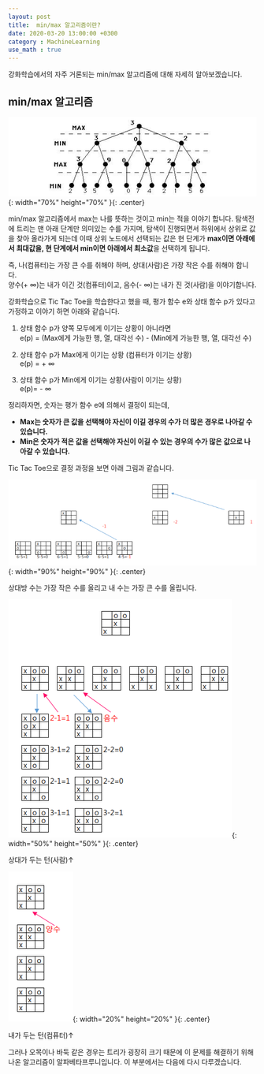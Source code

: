 ```yaml
---
layout: post
title:  min/max 알고리즘이란?
date: 2020-03-20 13:00:00 +0300
category : MachineLearning
use_math : true
---     
```


강화학습에서의 자주 거론되는 min/max 알고리즘에 대해 자세히 알아보겠습니다.

## min/max 알고리즘  

![minmax](/public/img/minmax.png){: width="70%" height="70%" }{: .center}

min/max 알고리즘에서 max는 나를 뜻하는 것이고 min는 적을 이야기 합니다.
탐색전에 트리는 맨 아래 단계만 의미있는 수를 가지며, 탐색이 진행되면서 하위에서 상위로 값을 찾아 올라가게 되는데 이때 상위 노드에서 선택되는 값은 현 단계가 **max이면 아래에서 최대값을, 현 단계에서 min이면 아래에서 최소값**을 선택하게 됩니다. 

즉, 나(컴퓨터)는 가장 큰 수를 취해야 하며, 상대(사람)은 가장 작은 수를 취해야 합니다.  
양수(+ ∞)는 내가 이긴 것(컴퓨터)이고, 음수(- ∞)는 내가 진 것(사람)을 이야기합니다. 

강화학습으로 Tic Tac Toe을 학습한다고 했을 때, 평가 함수 e와 상태 함수 p가 있다고 가정하고 이야기 하면 아래와 같습니다. 

1. 상태 함수 p가 양쪽 모두에게 이기는 상황이 아니라면    
    e(p) = (Max에게 가능한 행, 열, 대각선 수) - (Min에게 가능한 행, 열, 대각선 수)

2. 상태 함수 p가 Max에게 이기는 상황 (컴퓨터가 이기는 상황)  
    e(p) = + ∞

3. 상태 함수 p가 Min에게 이기는 상황(사람이 이기는 상황)  
    e(p)= - ∞

정리하자면, 숫자는 평가 함수 e에 의해서 결정이 되는데, 

- **Max는 숫자가 큰 값을 선택해야 자신이 이길 경우의 수가 더 많은 경우로 나아갈 수 있습니다.**
- **Min은 숫자가 적은 값을 선택해야 자신이 이길 수 있는 경우의 수가 많은 값으로 나아갈 수 있습니다.**


Tic Tac Toe으로 결정 과정을 보면 아래 그림과 같습니다. 

![tic2](/public/img/tic2.png){: width="90%" height="90%" }{: .center}

상대방 수는 가장 작은 수를 올리고 내 수는 가장 큰 수를 올립니다. 

![tic3](/public/img/tic3.png){: width="50%" height="50%" }{: .center}

상대가 두는 턴(사람)↑

![tic4](/public/img/tic4.png){: width="20%" height="20%" }{: .center}

내가 두는 턴(컴퓨터)↑

그러나 오목이나 바둑 같은 경우는 트리가 굉장히 크기 때문에 이 문제를 해결하기 위해 나온 알고리즘이 알파베타프루니입니다. 이 부분에서는 다음에 다시 다루겠습니다.  

